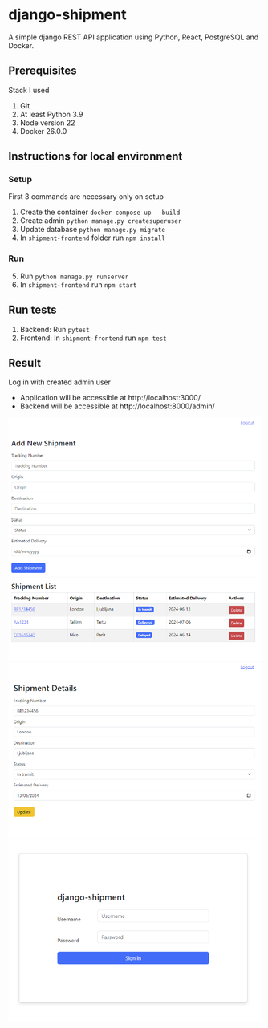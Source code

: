 # django-shipment

A simple django REST API application using Python, React, PostgreSQL and Docker.

## Prerequisites

Stack I used

1. Git
2. At least Python 3.9
3. Node version 22
4. Docker 26.0.0

## Instructions for local environment

### Setup

First 3 commands are necessary only on setup

1. Create the container ``docker-compose up --build``
2. Create admin ``python manage.py createsuperuser``
3. Update database ``python manage.py migrate``
4. In ``shipment-frontend`` folder run ``npm install``

### Run

5. Run ``python manage.py runserver``
6. In ``shipment-frontend`` run ``npm start``

## Run tests

1. Backend: Run ``pytest``
2. Frontend: In ``shipment-frontend`` run ``npm test``

## Result

Log in with created admin user

* Application will be accessible at http://localhost:3000/
* Backend will be accessible at http://localhost:8000/admin/

![Shipment list](image-1.png "Shipment list")
![Shipment details](image-2.png "Shipment details")
![Sign-in](image-3.png "Sign-in")
